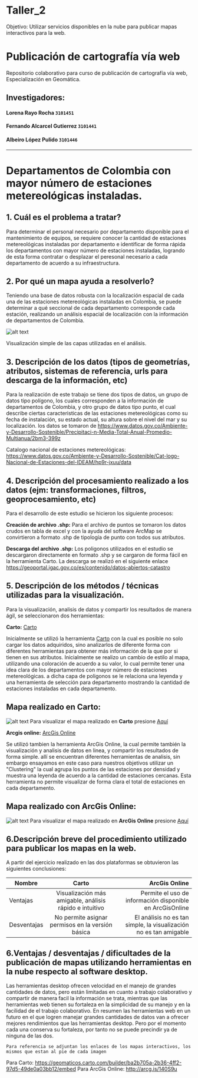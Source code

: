 # Taller_2
Objetivo: Utilizar servicios disponibles en la nube para publicar mapas interactivos para la web.

# Publicación de cartografía vía web
Repositorio colaborativo para curso de publicación de cartografía vía web, Especialización en Geomática. 
## Investigadores:
#### Lorena Rayo Rocha `3101451`
#### Fernando Alcarcel Gutierrez `3101441`
#### Albeiro López Pulido `3101446`
---
# Departamentos de Colombia con mayor número de estaciones metereológicas instaladas.

## 1. Cuál es el problema a tratar?

Para determinar el personal necesario por departamento disponible para el mantenimiento de equipos, se requiere conocer la cantidad de estaciones  metereológicas instaladas por departamento e identificar de forma rápida los departamentos con mayor número de estaciones instaladas, logrando de esta forma contratar o desplazar el peresonal necesario a cada departamento de acuerdo a su infraestructura.


## 2. Por qué un mapa ayuda a resolverlo?

Teniendo una base de datos robusta con la localización espacial de cada una de las estaciones metereológicas instaladas en Colombia, se puede determinar a qué seccional de cada departamento corresponde cada estación, realizando un análisis espacial de localización con la información de departamentos de Colombia. 

 ![alt text](CapasBase.PNG "Logo Title Text 1")

Visualización simple de las capas utilizadas en el análisis.

## 3. Descripción de los datos (tipos de geometrías, atributos, sistemas de referencia, urls para descarga de la información, etc)

Para la realización de este trabajo se tiene dos tipos de datos, un grupo de datos tipo polígono, los cuales corresponden a la información de departamentos de Colombia, y otro grupo de datos tipo punto, el cual describe ciertas caracteristicas de las estaciones metereológicas como su fecha de instalación, su estado actual, su altura sobre el nivel del mar y su localización. los datos se tomaron de https://www.datos.gov.co/Ambiente-y-Desarrollo-Sostenible/Precipitaci-n-Media-Total-Anual-Promedio-Multianua/2bm3-399z 

Catalogo nacional de estaciones metereológicas: https://www.datos.gov.co/Ambiente-y-Desarrollo-Sostenible/Cat-logo-Nacional-de-Estaciones-del-IDEAM/hp9r-jxuu/data

## 4. Descripción del procesamiento realizado a los datos (ejm: transformaciones, filtros, geoprocesamiento, etc)

Para el desarrollo de este estudio se hicieron los siguiente procesos:

**Creación de archivo .shp:** Para el archivo de puntos se tomaron los datos crudos en tabla de excel y con la ayuda del software ArcMap se convirtieron a formato .shp de tipología de punto con todos sus atributos. 

**Descarga del archivo .shp:** Los poligonos utilizados en el estudio se descargaron directamente en formato .shp y se cargaron de forma fácil en la herramienta Carto. La descarga se realizó en el siguiente enlace https://geoportal.igac.gov.co/es/contenido/datos-abiertos-catastro

## 5. Descripción de los métodos / técnicas utilizadas para la visualización.

Para la visualización, analisis de datos y compartir los resultados de manera ágil, se seleccionaron dos herramientas: 

**Carto:** [Carto](https://carto.com/) 


Inicialmente se utilizó la herramienta [Carto](https://carto.com/) con la cual es posible no solo cargar los datos adquiridos, sino analizarlos de diferente forma con diferentes herramientas para obtener más información de la que por si tienen en sus atributos. Inicialmente se realizo un cambio de estilo al mapa, utilizando una coloración de acuerdo a su valor, lo cual permite tener una idea clara de los departamentos con mayor número de estaciones metereológicas. a dicha capa de poligonos se le relaciona una leyenda y una herramienta de selección para departamento mostrando la cantidad de estaciones instaladas en cada departamento.

## Mapa realizado en Carto:

 ![alt text](MapaCarto.PNG "Logo Title Text 1")
Para visualizar el mapa realizado en **Carto** presione [Aquí](https://geomaticos.carto.com/builder/ba2b705a-2b36-4ff2-97d5-49de0a03bb12/embed)

**Arcgis online:** [ArcGis Online](https://www.arcgis.com/)

Se utilizó tambien la herramienta ArcGis Online, la cual permite también la visualización y analisis de datos en linea, y compartir los resultados de forma simple. allí se encuentran diferentes herramientas de analisis, sin embargo ensayamos en este caso para nuestros objetivos utilizar un "Clustering" la cual agrupa los puntos de las estaciones por densidad y muestra una leyenda de acuerdo a la cantidad de estaciones cercanas. Esta herramienta no permite visualizar de forma clara el total de estaciones en cada departamento. 

## Mapa realizado con ArcGis Online:

![alt text](MapaArcGisOnline.PNG "Logo Title Text 1")
Para visualizar el mapa realizado en **ArcGis Online** presione [Aquí](http://arcg.is/140S9u)


## 6.Descripción breve del procedimiento utilizado para publicar los mapas en la web.

A partir del ejercicio realizado en las dos plataformas se obtuvieron las siguientes conclusiones: 


| Nombre        | Carto          | ArcGis Online  |
| ------------- |:-------------:| -----:|
|Ventajas     | Visualización más amigable, análisis rápido e intuitivo| Permite el uso de información disponible en ArcGisOnline |
| Desventajas     | No permite asignar permisos en la versión básica      |   El análisis no es tan simple, la visualización no es tan amigable|

## 6.Ventajas / desventajas / dificultades de la publicación de mapas utilizando herramientas en la nube respecto al software desktop.

Las herramientas desktop ofrecen velocidad en el manejo de grandes cantidades de datos, pero están limitadas en cuanto a trabajo colaborativo y compartir de manera facil la información se trata, mientras que las herramientas web tienen su fortaleza en la simplicidad de su manejo y en la facilidad de el trabajo colaborativo. En resumen las herramientas web en un futuro en el que logren manejar grandes cantidades de datos van a ofrecer mejores rendimientos que las herramientas desktop. Pero por el momento cada una conserva su fortaleza, por tanto no se puede precindir ya de ninguna de las dos. 

`Para referencia se adjuntan los enlaces de los mapas interactivos, los mismos que estan al pie de cada imagen `

Para Carto: https://geomaticos.carto.com/builder/ba2b705a-2b36-4ff2-97d5-49de0a03bb12/embed
Para ArcGis Online: http://arcg.is/140S9u


